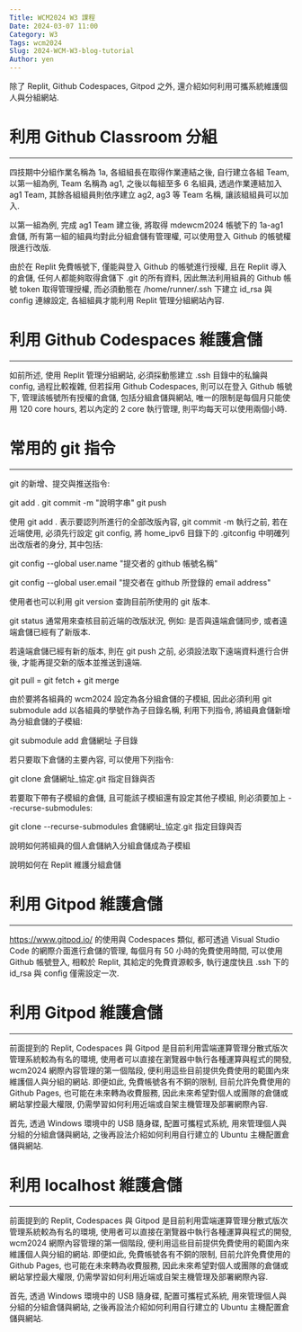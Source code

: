 ```yaml
---
Title: WCM2024 W3 課程
Date: 2024-03-07 11:00
Category: W3
Tags: wcm2024
Slug: 2024-WCM-W3-blog-tutorial
Author: yen
---
```


除了 Replit, Github Codespaces, Gitpod 之外, 還介紹如何利用可攜系統維護個人與分組網站.

<!-- PELICAN_END_SUMMARY -->

# 利用 Github Classroom 分組
----
四技期中分組作業名稱為 1a, 各組組長在取得作業連結之後, 自行建立各組 Team, 以第一組為例, Team 名稱為 ag1, 之後以每組至多 6 名組員, 透過作業連結加入 ag1 Team, 其餘各組組員則依序建立 ag2, ag3 等 Team 名稱, 讓該組組員可以加入.

以第一組為例, 完成 ag1 Team 建立後, 將取得 mdewcm2024 帳號下的 1a-ag1 倉儲, 所有第一組的組員均對此分組倉儲有管理權, 可以使用登入 Github 的帳號權限進行改版.

由於在 Replit 免費帳號下, 僅能與登入 Github 的帳號進行授權, 且在 Replit 導入的倉儲, 任何人都能夠取得倉儲下 .git 的所有資料, 因此無法利用組員的 Github 帳號 token 取得管理授權, 而必須動態在 /home/runner/.ssh 下建立 id_rsa 與 config 連線設定, 各組組員才能利用 Replit 管理分組網站內容.


# 利用 Github Codespaces 維護倉儲
----

如前所述, 使用 Replit 管理分組網站, 必須採動態建立 .ssh 目錄中的私鑰與 config, 過程比較複雜, 但若採用 Github Codespaces, 則可以在登入 Github 帳號下, 管理該帳號所有授權的倉儲, 包括分組倉儲與網站, 唯一的限制是每個月只能使用 120 core hours, 若以內定的 2 core 執行管理, 則平均每天可以使用兩個小時.

# 常用的 git 指令
----

git 的新增、提交與推送指令:

git add . git commit -m "說明字串" git push

使用 git add . 表示要認列所進行的全部改版內容, git commit -m 執行之前, 若在近端使用, 必須先行設定 git config, 將 home_ipv6 目錄下的 .gitconfig 中明確列出改版者的身分, 其中包括:

git config --global user.name "提交者的 github 帳號名稱"

git config --global user.email "提交者在 github 所登錄的 email address"

使用者也可以利用 git version 查詢目前所使用的 git 版本.

git status 通常用來查核目前近端的改版狀況, 例如: 是否與遠端倉儲同步, 或者遠端倉儲已經有了新版本.

若遠端倉儲已經有新的版本, 則在 git push 之前, 必須設法取下遠端資料進行合併後, 才能再提交新的版本並推送到遠端.

git pull = git fetch + git merge

由於要將各組員的 wcm2024 設定為各分組倉儲的子模組, 因此必須利用 git submodule add 以各組員的學號作為子目錄名稱, 利用下列指令, 將組員倉儲新增為分組倉儲的子模組:

git submodule add 倉儲網址 子目錄

若只要取下倉儲的主要內容, 可以使用下列指令:

git clone 倉儲網址_協定.git 指定目錄與否

若要取下帶有子模組的倉儲, 且可能該子模組還有設定其他子模組, 則必須要加上 --recurse-submodules:

git clone --recurse-submodules 倉儲網址_協定.git 指定目錄與否

說明如何將組員的個人倉儲納入分組倉儲成為子模組

說明如何在 Replit 維護分組倉儲

# 利用 Gitpod 維護倉儲
----

https://www.gitpod.io/ 的使用與 Codespaces 類似, 都可透過 Visual Studio Code 的網際介面進行倉儲的管理, 每個月有 50 小時的免費使用時間, 可以使用 Github 帳號登入, 相較於 Replit, 其給定的免費資源較多, 執行速度快且 .ssh 下的 id_rsa 與 config 僅需設定一次.

# 利用 Gitpod 維護倉儲
----

前面提到的 Replit, Codespaces 與 Gitpod 是目前利用雲端運算管理分散式版次管理系統較為有名的環境, 使用者可以直接在瀏覽器中執行各種運算與程式的開發, wcm2024 網際內容管理的第一個階段, 便利用這些目前提供免費使用的範圍內來維護個人與分組的網站. 即便如此, 免費帳號各有不銅的限制, 目前允許免費使用的 Github Pages, 也可能在未來轉為收費服務, 因此未來希望對個人或團隊的倉儲或網站掌控最大權限, 仍需學習如何利用近端或自架主機管理及部署網際內容.

首先, 透過 Windows 環境中的 USB 隨身碟, 配置可攜程式系統, 用來管理個人與分組的分組倉儲與網站, 之後再設法介紹如何利用自行建立的 Ubuntu 主機配置倉儲與網站.

# 利用 localhost 維護倉儲
----

前面提到的 Replit, Codespaces 與 Gitpod 是目前利用雲端運算管理分散式版次管理系統較為有名的環境, 使用者可以直接在瀏覽器中執行各種運算與程式的開發, wcm2024 網際內容管理的第一個階段, 便利用這些目前提供免費使用的範圍內來維護個人與分組的網站. 即便如此, 免費帳號各有不銅的限制, 目前允許免費使用的 Github Pages, 也可能在未來轉為收費服務, 因此未來希望對個人或團隊的倉儲或網站掌控最大權限, 仍需學習如何利用近端或自架主機管理及部署網際內容.

首先, 透過 Windows 環境中的 USB 隨身碟, 配置可攜程式系統, 用來管理個人與分組的分組倉儲與網站, 之後再設法介紹如何利用自行建立的 Ubuntu 主機配置倉儲與網站.